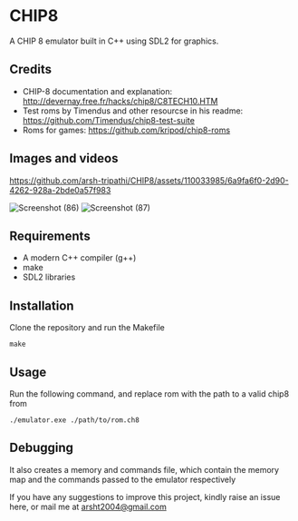 # CHIP8
A CHIP 8 emulator built in C++ using SDL2 for graphics.

## Credits

- CHIP-8 documentation and explanation: http://devernay.free.fr/hacks/chip8/C8TECH10.HTM
- Test roms by Timendus and other resourcse in his readme: https://github.com/Timendus/chip8-test-suite
- Roms for games: https://github.com/kripod/chip8-roms

## Images and videos



https://github.com/arsh-tripathi/CHIP8/assets/110033985/6a9fa6f0-2d90-4262-928a-2bde0a57f983


![Screenshot (86)](https://github.com/arsh-tripathi/CHIP8/assets/110033985/40378d20-da00-4826-a949-928c59c116fc)
![Screenshot (87)](https://github.com/arsh-tripathi/CHIP8/assets/110033985/aae62aaa-e67b-4352-b061-71fad2b24ed8)



## Requirements
- A modern C++ compiler (g++) 
- make
- SDL2 libraries

## Installation

Clone the repository and run the Makefile

```
make
```

## Usage

Run the following command, and replace rom with the path to a valid chip8 from

```
./emulator.exe ./path/to/rom.ch8
```

## Debugging

It also creates a memory and commands file, which contain the memory map and the commands passed to the emulator respectively

If you have any suggestions to improve this project, kindly raise an issue here, or mail me at arsht2004@gmail.com
